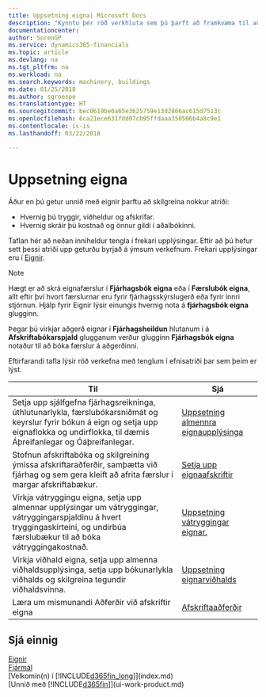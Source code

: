 ```yaml
---
title: Uppsetning eigna| Microsoft Docs
description: "Kynntu þér röð verkhluta sem þú þarft að framkvæma til að setja upp eignir, eins og t.d. þá sem tengjast vélum eða byggingum."
documentationcenter: 
author: SorenGP
ms.service: dynamics365-financials
ms.topic: article
ms.devlang: na
ms.tgt_pltfrm: na
ms.workload: na
ms.search.keywords: machinery, buildings
ms.date: 01/25/2018
ms.author: sgroespe
ms.translationtype: HT
ms.sourcegitcommit: bec0619be0a65e3625759e13d2866ac615d7513c
ms.openlocfilehash: 6ca21ece631fdd07cb95ffdaaa350506b4a8c9e1
ms.contentlocale: is-is
ms.lasthandoff: 03/22/2018

---
```

# <a name="setting-up-fixed-assets"></a>Uppsetning eigna
Áður en þú getur unnið með eignir þarftu að skilgreina nokkur atriði:  

* Hvernig þú tryggir, viðheldur og afskrifar.  
* Hvernig skráir þú kostnað og önnur gildi í aðalbókinni.  

Taflan hér að neðan inniheldur tengla í frekari upplýsingar. Eftir að þú hefur sett þessi atriði upp geturðu byrjað á ýmsum verkefnum. Frekari upplýsingar eru í [Eignir](fa-manage.md).  

> [!NOTE]  
>   Hægt er að skrá eignafærslur í **Fjárhagsbók eigna** eða í **Færslubók eigna**, allt eftir því hvort færslurnar eru fyrir fjárhagsskýrslugerð eða fyrir innri stjórnun. Hjálp fyrir Eignir lýsir einungis hvernig nota á **fjárhagsbók eigna** glugginn.  

Þegar þú virkjar aðgerð eignar í **Fjárhagsheildun** hlutanum í á **Afskriftabókarspjald** glugganum verður glugginn **Fjárhagsbók eigna** notaður til að bóka færslur á aðgerðinni.

Eftirfarandi tafla lýsir röð verkefna með tenglum í efnisatriði þar sem þeim er lýst.  

| Til | Sjá |
| --- | --- |
| Setja upp sjálfgefna fjárhagsreikninga, úthlutunarlykla, færslubókarsniðmát og keyrslur fyrir bókun á eign og setja upp eignaflokka og undirflokka, til dæmis Áþreifanlegar og Óáþreifanlegar. |[Uppsetning almennra eignaupplýsinga](fa-how-setup-general.md) |
| Stofnun afskriftabóka og skilgreining ýmissa afskriftaraðferðir, samþætta við fjárhag og sem gera kleift að afrita færslur í margar afskriftabækur. |[Setja upp eignaafskriftir](fa-how-setup-depreciation.md) |
| Virkja vátryggingu eigna, setja upp almennar upplýsingar um vátryggingar, vátryggingarspjaldinu á hvert tryggingaskírteini, og undirbúa færslubækur til að bóka vátryggingakostnað. |[Uppsetning vátryggingar eignar.](fa-how-setup-insurance.md) |
| Virkja viðhald eigna, setja upp almenna viðhaldsupplýsinga, setja upp bókunarlykla viðhalds og skilgreina tegundir viðhaldsvinna. |[Uppsetning eignarviðhalds](fa-how-setup-maintenance.md) |
| Læra um mismunandi Aðferðir við afskriftir eigna |[Afskriftaaðferðir](fa-depreciation-methods.md) |

## <a name="see-also"></a>Sjá einnig
[Eignir](fa-manage.md)  
[Fjármál](finance.md)  
[Velkomin(n) í [!INCLUDE[d365fin_long](includes/d365fin_long_md.md)]](index.md)  
[Unnið með [!INCLUDE[d365fin](includes/d365fin_md.md)]](ui-work-product.md)


